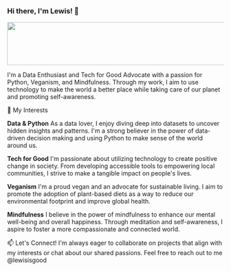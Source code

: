 <!--
**lewisisgood/lewisisgood** is a ✨ _special_ ✨ repository because its `README.md` (this file) appears on your GitHub profile.

Here are some ideas to get you started:

- 🔭 I’m currently working on ...
- 🌱 I’m currently learning ...
- 👯 I’m looking to collaborate on ...
- 🤔 I’m looking for help with ...
- 💬 Ask me about ...
- 📫 How to reach me: ...
- 😄 Pronouns: ...
- ⚡ Fun fact: ...
-->


### Hi there, I'm Lewis! 👋
<img src="https://upload.wikimedia.org/wikipedia/commons/b/bf/Community_Wishlist_Survey_banner_FAQ.svg" width=550px height=100px/>

I'm a Data Enthusiast and Tech for Good Advocate with a passion for Python, Veganism, and Mindfulness. Through my work, I aim to use technology to make the world a better place while taking care of our planet and promoting self-awareness.

🌱 My Interests

**Data & Python**
As a data lover, I enjoy diving deep into datasets to uncover hidden insights and patterns. I'm a strong believer in the power of data-driven decision making and using Python to make sense of the world around us.

**Tech for Good**
I'm passionate about utilizing technology to create positive change in society. From developing accessible tools to empowering local communities, I strive to make a tangible impact on people's lives.

**Veganism**
I'm a proud vegan and an advocate for sustainable living. I aim to promote the adoption of plant-based diets as a way to reduce our environmental footprint and improve global health.

**Mindfulness**
I believe in the power of mindfulness to enhance our mental well-being and overall happiness. Through meditation and self-awareness, I aspire to foster a more compassionate and connected world.

📫 Let's Connect!
I'm always eager to collaborate on projects that align with my interests or chat about our shared passions. Feel free to reach out to me @lewisisgood
